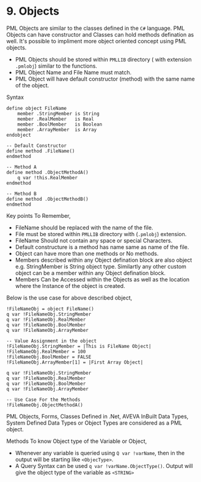 # 9. Objects

PML Objects are similar to the classes defined in the `C#` language. PML Objects can have constructor and Classes can hold methods defination as well. It's possible to impliment more object oriented concept using PML objects.

- PML Objects should be stored within `PMLLIB` directory ( with extension `.pmlobj`) similar to the functions.
- PML Object Name and File Name must match.
- PML Object will have default constructor (method) with the same name of the object.

Syntax
```
define object FileName
    member .StringMember is String
    member .RealMember   is Real
    member .BoolMember   is Boolean
    member .ArrayMember  is Array
endobject

-- Default Constructor
define method .FileName()
endmethod

-- Method A
define method .ObjectMethodA()
    q var !this.RealMember
endmethod

-- Method B
define method .ObjectMethodB()
endmethod
```

Key points To Remember,
- FileName should be replaced with the name of the file.
- File must be stored within `PMLLIB` directory with (`.pmlobj`) extension.
- FileName Should not contain any space or special Characters.
- Default constructure is a method has name same as name of the file.
- Object can have more than one methods or No methods.
- Members described within any Object defination block are also object e.g. StringMember is String object type. Similartly any other custom object can be a member within any Object defination block.
- Members Can be Accessed within the Objects as well as the location where the Instance of the object is created. 

Below is the use case for above described object,
```
!FileNameObj = object FileName()
q var !FileNameObj.StringMember
q var !FileNameObj.RealMember
q var !FileNameObj.BoolMember
q var !FileNameObj.ArrayMember

-- Value Assignment in the object
!FileNameObj.StringMember = |This is FileName Object|
!FileNameObj.RealMember = 100
!FileNameObj.BoolMember = FALSE
!FileNameObj.ArrayMember[1] = |First Array Object|

q var !FileNameObj.StringMember
q var !FileNameObj.RealMember
q var !FileNameObj.BoolMember
q var !FileNameObj.ArrayMember

-- Use Case For the Methods
!FileNameObj.ObjectMethodA()
```

PML Objects, Forms, Classes Defined in .Net, AVEVA InBuilt Data Types, System Defined Data Types or Object Types are considered as a PML object.

Methods To know Object type of the Variable or Object,
- Whenever any variable is queried using `Q var !varName`, then in the output will be starting like `<ObjecType>`.
- A Query Syntax can be used `q var !varName.ObjectType()`. Output will give the object type of the variable as `<STRING>` 
